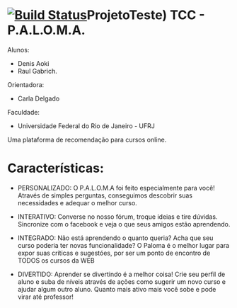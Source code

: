 [![Build Status](https://travis-ci.org/tcc-denis-raul/Projeto.svg?branch=master)](https://travis-ci.org/tcc-denis-raul/Projeto)ProjetoTeste)
TCC - P.A.L.O.M.A.
===================

Alunos:
- Denis Aoki 
- Raul Gabrich.

Orientadora:
- Carla Delgado

Faculdade: 
- Universidade Federal do Rio de Janeiro - UFRJ

Uma plataforma de recomendação para cursos online.

Características:
================

- PERSONALIZADO: O P.A.L.O.M.A foi feito especialmente para você! Através de simples perguntas, conseguimos descobrir suas necessidades e adequar o melhor curso.

- INTERATIVO: Converse no nosso fórum, troque ideias e tire dúvidas. Sincronize com o facebook e veja o que seus amigos estão aprendendo.

- INTEGRADO: Não está aprendendo o quanto queria? Acha que seu curso poderia ter novas funcionalidade? O Paloma é o melhor lugar para expor suas críticas e sugestóes, por ser um ponto de encontro de TODOS os cursos da WEB

- DIVERTIDO: Aprender se divertindo é a melhor coisa! Crie seu perfil de aluno e suba de níveis através de ações como sugerir um novo curso e ajudar algum outro aluno. Quanto mais ativo mais você sobe e pode virar até professor!
